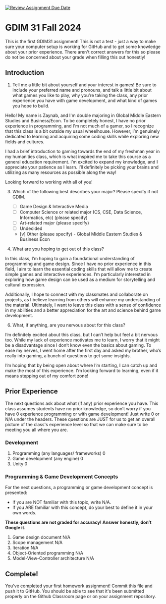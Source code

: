 [![Review Assignment Due Date](https://classroom.github.com/assets/deadline-readme-button-22041afd0340ce965d47ae6ef1cefeee28c7c493a6346c4f15d667ab976d596c.svg)](https://classroom.github.com/a/POQdLnh2)
# GDIM 31 Fall 2024

This is the first GDIM31 assignment! This is not a test - just a way to make sure your computer setup is working for GitHub and to get some knowledge about your prior experience. There aren't correct answers for this so please do not be concerned about your grade when filling this out honestly!

## Introduction

1. Tell me a little bit about yourself and your interest in games! Be sure to include your preferred name and pronouns, and talk a little bit about what games you like to play, why you’re taking the class, any prior experience you have with game development, and what kind of games you hope to build.
 
 Hello! My name is Zaynab, and I'm double majoring in Global Middle Eastern Studies and Business/Econ. To be completely honest, I have no prior experience in programming, and I'm not much of a gamer, so I recognize that this class is a bit outside my usual wheelhouse. However, I’m genuinely dedicated to learning and acquiring some coding skills while exploring new fields and cultures.

I had a brief introduction to gaming towards the end of my freshman year in my humanities class, which is what inspired me to take this course as a general education requirement. I’m excited to expand my knowledge, and I appreciate your patience as I learn. I’ll definitely be picking your brains and utilizing as many resources as possible along the way!

Looking forward to working with all of you!

3. Which of the following best describes your major? Please specify if not GDIM.  

    - [ ] Game Design & Interactive Media
    - [ ] Computer Science or related major (CS, CSE, Data Science, Informatics, etc) (please specify)
    - [ ] Art-related major (please specify)
    - [ ] Undecided
    - [v] Other (please specify) - Global Middle Eastern Studies & Business Econ

4. What are you hoping to get out of this class?

 In this class, I’m hoping to gain a foundational understanding of programming and game design. Since I have no prior experience in this field, I aim to learn the essential coding skills that will allow me to create simple games and interactive experiences. I’m particularly interested in exploring how game design can be used as a medium for storytelling and cultural expression.

Additionally, I hope to connect with my classmates and collaborate on projects, as I believe learning from others will enhance my understanding of the material. Ultimately, I want to leave this class with a sense of confidence in my abilities and a better appreciation for the art and science behind game development.

6. What, if anything, are you nervous about for this class?

I’m definitely excited about this class, but I can’t help but feel a bit nervous too. While my lack of experience motivates me to learn, I worry that it might be a disadvantage since I don’t know even the basics about gaming. To ease my nerves, I went home after the first day and asked my brother, who’s really into gaming, a bunch of questions to get some insights.

I’m hoping that by being open about where I’m starting, I can catch up and make the most of this experience. I'm looking forward to learning, even if it means stepping out of my comfort zone!

## Prior Experience

The next questions ask about what (if any) prior experience you have. This class assumes students have no prior knowledge, so don’t worry if you have 0 experience programming or with game development! Just write 0 or N/A under the headers. These questions are JUST for us to get an overall picture of the class's experience level so that we can make sure to be meeting you all where you are.

### Development

1. Programming (any languages/ frameworks)
   0
2. Game development (any engine)
   0
3. Unity
   0

### Programming & Game Development Concepts

For the next questions, a programming or game development concept is presented:

 - If you are NOT familiar with this topic, write N/A.
 - If you ARE familiar with this concept, do your best to define it in your own words.

**These questions are not graded for accuracy! Answer honestly, don’t Google it.**

1. Game design document
   N/A
2. Scope management
    N/A
3. Iteration
    N/A
4. Object-Oriented programming
    N/A
5. Model-View-Controller architecture
   N/A

## Complete!

You've completed your first homework assignment! Commit this file and push it to GitHub. You should be able to see that it's been submitted properly on the Github Classroom page or on your assignment repository.
